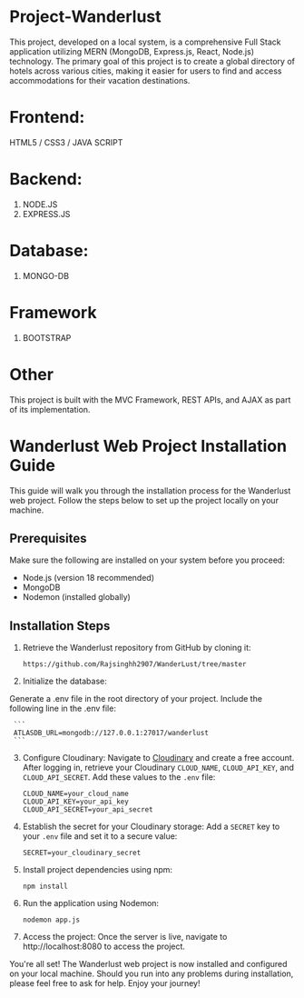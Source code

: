 
# Project-Wanderlust

This project, developed on a local system, is a comprehensive Full Stack application utilizing MERN (MongoDB, Express.js, React, Node.js) technology. The primary goal of this project is to create a global directory of hotels across various cities, making it easier for users to find and access accommodations for their vacation destinations.
 
#  Frontend:
 HTML5 / CSS3 / JAVA SCRIPT

# Backend:
1. NODE.JS
2. EXPRESS.JS

# Database:
1. MONGO-DB

# Framework
1. BOOTSTRAP

# Other
  This project is built with the MVC Framework, REST APIs, and AJAX as part of its implementation.

  
# Wanderlust Web Project Installation Guide

This guide will walk you through the installation process for the Wanderlust web project. Follow the steps below to set up the project locally on your machine.

## Prerequisites

Make sure the following are installed on your system before you proceed:

- Node.js (version 18 recommended)
- MongoDB
- Nodemon (installed globally)

## Installation Steps

1. Retrieve the Wanderlust repository from GitHub by cloning it:

   ```
   https://github.com/Rajsinghh2907/WanderLust/tree/master
   ```

2. Initialize the database:

Generate a .env file in the root directory of your project.
Include the following line in the .env file:

     ```
     ATLASDB_URL=mongodb://127.0.0.1:27017/wanderlust
     ```

3. Configure Cloudinary:
   Navigate to [Cloudinary](https://cloudinary.com/) and create a free account.
   After logging in, retrieve your Cloudinary `CLOUD_NAME`, `CLOUD_API_KEY`, and `CLOUD_API_SECRET`.
   Add these values to the `.env` file:

     ```
     CLOUD_NAME=your_cloud_name
     CLOUD_API_KEY=your_api_key
     CLOUD_API_SECRET=your_api_secret
     ```

4. Establish the secret for your Cloudinary storage:
   Add a `SECRET` key to your `.env` file and set it to a secure value:

     ```
     SECRET=your_cloudinary_secret
     ```

5. Install project dependencies using npm:

   ```
   npm install
   ```

6. Run the application using Nodemon:

   ```
   nodemon app.js
   ```

7. Access the project:
    Once the server is live, navigate to http://localhost:8080 to access the project.

You're all set! The Wanderlust web project is now installed and configured on your local machine. Should you run into any problems during installation, please feel free to ask for help. Enjoy your journey!
